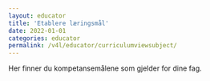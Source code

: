 ```yaml
---
layout: educator
title: 'Etablere læringsmål'
date: 2022-01-01
categories: educator
permalink: /v4l/educator/curriculumviewsubject/
---
```


Her finner du kompetansemålene som gjelder for dine fag.


